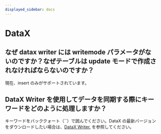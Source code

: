 ```yaml
---
displayed_sidebar: docs
---
```


# DataX

## なぜ datax writer には writemode パラメータがないのですか？なぜテーブルは update モードで作成されなければならないのですか？

現在、insert のみがサポートされています。

## DataX Writer を使用してデータを同期する際にキーワードをどのように処理しますか？

キーワードをバッククォート（``）で囲んでください。DataX の最新バージョンをダウンロードしたい場合は、[DataX Writer.](../../integrations/loading_tools/DataX-starrocks-writer.md) を参照してください。